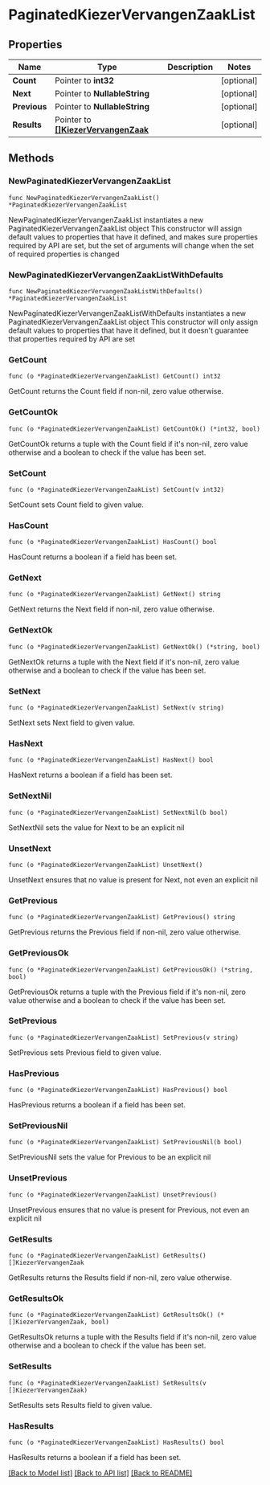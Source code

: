 # PaginatedKiezerVervangenZaakList

## Properties

Name | Type | Description | Notes
------------ | ------------- | ------------- | -------------
**Count** | Pointer to **int32** |  | [optional] 
**Next** | Pointer to **NullableString** |  | [optional] 
**Previous** | Pointer to **NullableString** |  | [optional] 
**Results** | Pointer to [**[]KiezerVervangenZaak**](KiezerVervangenZaak.md) |  | [optional] 

## Methods

### NewPaginatedKiezerVervangenZaakList

`func NewPaginatedKiezerVervangenZaakList() *PaginatedKiezerVervangenZaakList`

NewPaginatedKiezerVervangenZaakList instantiates a new PaginatedKiezerVervangenZaakList object
This constructor will assign default values to properties that have it defined,
and makes sure properties required by API are set, but the set of arguments
will change when the set of required properties is changed

### NewPaginatedKiezerVervangenZaakListWithDefaults

`func NewPaginatedKiezerVervangenZaakListWithDefaults() *PaginatedKiezerVervangenZaakList`

NewPaginatedKiezerVervangenZaakListWithDefaults instantiates a new PaginatedKiezerVervangenZaakList object
This constructor will only assign default values to properties that have it defined,
but it doesn't guarantee that properties required by API are set

### GetCount

`func (o *PaginatedKiezerVervangenZaakList) GetCount() int32`

GetCount returns the Count field if non-nil, zero value otherwise.

### GetCountOk

`func (o *PaginatedKiezerVervangenZaakList) GetCountOk() (*int32, bool)`

GetCountOk returns a tuple with the Count field if it's non-nil, zero value otherwise
and a boolean to check if the value has been set.

### SetCount

`func (o *PaginatedKiezerVervangenZaakList) SetCount(v int32)`

SetCount sets Count field to given value.

### HasCount

`func (o *PaginatedKiezerVervangenZaakList) HasCount() bool`

HasCount returns a boolean if a field has been set.

### GetNext

`func (o *PaginatedKiezerVervangenZaakList) GetNext() string`

GetNext returns the Next field if non-nil, zero value otherwise.

### GetNextOk

`func (o *PaginatedKiezerVervangenZaakList) GetNextOk() (*string, bool)`

GetNextOk returns a tuple with the Next field if it's non-nil, zero value otherwise
and a boolean to check if the value has been set.

### SetNext

`func (o *PaginatedKiezerVervangenZaakList) SetNext(v string)`

SetNext sets Next field to given value.

### HasNext

`func (o *PaginatedKiezerVervangenZaakList) HasNext() bool`

HasNext returns a boolean if a field has been set.

### SetNextNil

`func (o *PaginatedKiezerVervangenZaakList) SetNextNil(b bool)`

 SetNextNil sets the value for Next to be an explicit nil

### UnsetNext
`func (o *PaginatedKiezerVervangenZaakList) UnsetNext()`

UnsetNext ensures that no value is present for Next, not even an explicit nil
### GetPrevious

`func (o *PaginatedKiezerVervangenZaakList) GetPrevious() string`

GetPrevious returns the Previous field if non-nil, zero value otherwise.

### GetPreviousOk

`func (o *PaginatedKiezerVervangenZaakList) GetPreviousOk() (*string, bool)`

GetPreviousOk returns a tuple with the Previous field if it's non-nil, zero value otherwise
and a boolean to check if the value has been set.

### SetPrevious

`func (o *PaginatedKiezerVervangenZaakList) SetPrevious(v string)`

SetPrevious sets Previous field to given value.

### HasPrevious

`func (o *PaginatedKiezerVervangenZaakList) HasPrevious() bool`

HasPrevious returns a boolean if a field has been set.

### SetPreviousNil

`func (o *PaginatedKiezerVervangenZaakList) SetPreviousNil(b bool)`

 SetPreviousNil sets the value for Previous to be an explicit nil

### UnsetPrevious
`func (o *PaginatedKiezerVervangenZaakList) UnsetPrevious()`

UnsetPrevious ensures that no value is present for Previous, not even an explicit nil
### GetResults

`func (o *PaginatedKiezerVervangenZaakList) GetResults() []KiezerVervangenZaak`

GetResults returns the Results field if non-nil, zero value otherwise.

### GetResultsOk

`func (o *PaginatedKiezerVervangenZaakList) GetResultsOk() (*[]KiezerVervangenZaak, bool)`

GetResultsOk returns a tuple with the Results field if it's non-nil, zero value otherwise
and a boolean to check if the value has been set.

### SetResults

`func (o *PaginatedKiezerVervangenZaakList) SetResults(v []KiezerVervangenZaak)`

SetResults sets Results field to given value.

### HasResults

`func (o *PaginatedKiezerVervangenZaakList) HasResults() bool`

HasResults returns a boolean if a field has been set.


[[Back to Model list]](../README.md#documentation-for-models) [[Back to API list]](../README.md#documentation-for-api-endpoints) [[Back to README]](../README.md)


